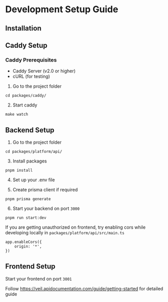 # Development Setup Guide

## Installation

## Caddy Setup

### Caddy Prerequisites

- Caddy Server (v2.0 or higher)
- cURL (for testing)

1. Go to the project folder
```
cd packages/caddy/
```
2. Start caddy
```
make watch
```

## Backend Setup
1. Go to the project folder
```
cd packages/platform/api/
```
3. Install packages
```
pnpm install
```
4. Set up your .env file
   
5. Create prisma client if required
```
pnpm prisma generate
```
6. Start your backend on port ```3000```
```
pnpm run start:dev
```

If you are getting unauthorized on frontend, try enabling cors while developing locally in ```packages/platform/api/src/main.ts``` 
```
app.enableCors({
    origin: '*',
})
  ```

## Frontend Setup
Start your frontend on port ```3001```

Follow https://veil.apidocumentation.com/guide/getting-started for detailed guide